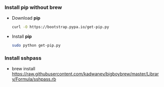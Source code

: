 ### Install **pip** without brew

* Download **pip**

    ```bash
    curl -O https://bootstrap.pypa.io/get-pip.py
    ```

* Install **pip**

    ```bash
    sudo python get-pip.py
    ```
### Install sshpass

* brew install https://raw.githubusercontent.com/kadwanev/bigboybrew/master/Library/Formula/sshpass.rb
